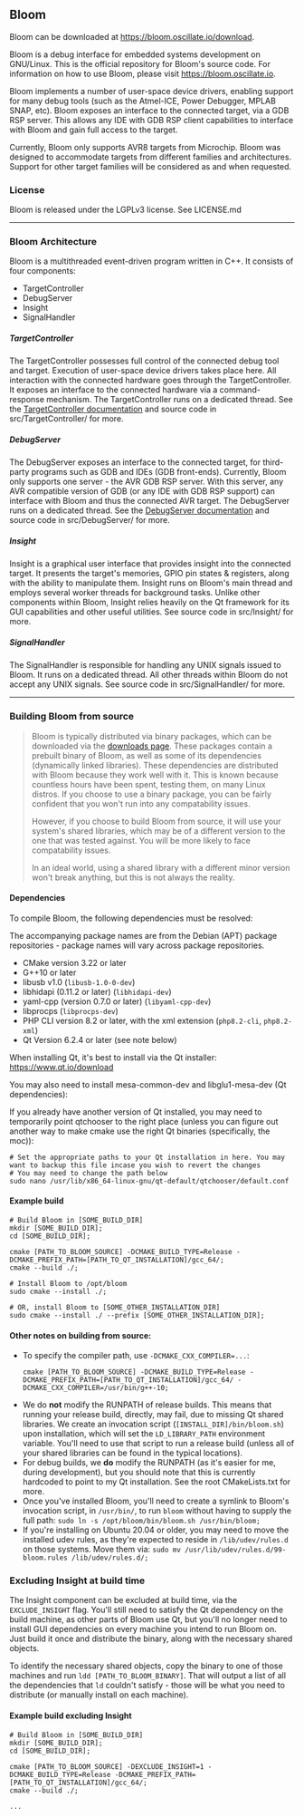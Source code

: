 ## Bloom

Bloom can be downloaded at https://bloom.oscillate.io/download.

Bloom is a debug interface for embedded systems development on GNU/Linux. This is the official repository for Bloom's
source code. For information on how to use Bloom, please visit https://bloom.oscillate.io.

Bloom implements a number of user-space device drivers, enabling support for many debug tools (such as the Atmel-ICE,
Power Debugger, MPLAB SNAP, etc). Bloom exposes an interface to the connected target, via a GDB RSP server. This allows
any IDE with GDB RSP client capabilities to interface with Bloom and gain full access to the target.

Currently, Bloom only supports AVR8 targets from Microchip. Bloom was designed to accommodate targets from different
families and architectures. Support for other target families will be considered as and when requested.

### License
Bloom is released under the LGPLv3 license. See LICENSE.md

---

### Bloom Architecture

Bloom is a multithreaded event-driven program written in C++. It consists of four components:

- TargetController
- DebugServer
- Insight
- SignalHandler

##### TargetController
The TargetController possesses full control of the connected debug tool and target. Execution of user-space
device drivers takes place here. All interaction with the connected hardware goes through the TargetController.
It exposes an interface to the connected hardware via a command-response mechanism. The TargetController runs on a
dedicated thread. See the [TargetController documentation](./src/TargetController/README.md) and source code in
src/TargetController/ for more.

##### DebugServer
The DebugServer exposes an interface to the connected target, for third-party programs such as GDB and IDEs (GDB
front-ends). Currently, Bloom only supports one server - the AVR GDB RSP server. With this server, any AVR compatible
version of GDB (or any IDE with GDB RSP support) can interface with Bloom and thus the connected AVR target. The
DebugServer runs on a dedicated thread. See the
[DebugServer documentation](./src/DebugServer/README.md) and source code in src/DebugServer/ for more.

##### Insight
Insight is a graphical user interface that provides insight into the connected target. It presents the target's
memories, GPIO pin states & registers, along with the ability to manipulate them. Insight runs on Bloom's main thread
and employs several worker threads for background tasks. Unlike other components within Bloom, Insight relies heavily
on the Qt framework for its GUI capabilities and other useful utilities. See source code in src/Insight/ for more.

##### SignalHandler
The SignalHandler is responsible for handling any UNIX signals issued to Bloom. It runs on a dedicated thread. All
other threads within Bloom do not accept any UNIX signals.
See source code in src/SignalHandler/ for more.

---

### Building Bloom from source

> Bloom is typically distributed via binary packages, which can be downloaded via the
> [downloads page](https://bloom.oscillate.io/download). These packages contain a prebuilt binary of Bloom, as well as
> some of its dependencies (dynamically linked libraries). These dependencies are distributed with Bloom because they
> work well with it. This is known because countless hours have been spent, testing them, on many Linux distros. If you
> choose to use a binary package, you can be fairly confident that you won't run into any compatability issues.
>
> However, if you choose to build Bloom from source, it will use your system's shared libraries, which may be of a
> different version to the one that was tested against. You will be more likely to face compatability issues.
>
> In an ideal world, using a shared library with a different minor version won't break anything, but this is not always
> the reality.

#### Dependencies

To compile Bloom, the following dependencies must be resolved:

The accompanying package names are from the Debian (APT) package repositories - package names will vary across package 
repositories.

- CMake version 3.22 or later
- G++10 or later
- libusb v1.0 (`libusb-1.0-0-dev`)
- libhidapi (0.11.2 or later) (`libhidapi-dev`)
- yaml-cpp (version 0.7.0 or later) (`libyaml-cpp-dev`)
- libprocps (`libprocps-dev`)
- PHP CLI version 8.2 or later, with the xml extension (`php8.2-cli`, `php8.2-xml`)
- Qt Version 6.2.4 or later (see note below)

When installing Qt, it's best to install via the Qt installer: https://www.qt.io/download

You may also need to install mesa-common-dev and libglu1-mesa-dev (Qt dependencies):

If you already have another version of Qt installed, you may need to temporarily point qtchooser to the right place
(unless you can figure out another way to make cmake use the right Qt binaries (specifically, the moc)):
```
# Set the appropriate paths to your Qt installation in here. You may want to backup this file incase you wish to revert the changes
# You may need to change the path below
sudo nano /usr/lib/x86_64-linux-gnu/qt-default/qtchooser/default.conf
```

#### Example build

```shell
# Build Bloom in [SOME_BUILD_DIR]
mkdir [SOME_BUILD_DIR];
cd [SOME_BUILD_DIR];

cmake [PATH_TO_BLOOM_SOURCE] -DCMAKE_BUILD_TYPE=Release -DCMAKE_PREFIX_PATH=[PATH_TO_QT_INSTALLATION]/gcc_64/;
cmake --build ./;

# Install Bloom to /opt/bloom
sudo cmake --install ./;

# OR, install Bloom to [SOME_OTHER_INSTALLATION_DIR]
sudo cmake --install ./ --prefix [SOME_OTHER_INSTALLATION_DIR];
```
#### Other notes on building from source:

- To specify the compiler path, use `-DCMAKE_CXX_COMPILER=...`:
  ```
  cmake [PATH_TO_BLOOM_SOURCE] -DCMAKE_BUILD_TYPE=Release -DCMAKE_PREFIX_PATH=[PATH_TO_QT_INSTALLATION]/gcc_64/ -DCMAKE_CXX_COMPILER=/usr/bin/g++-10;
  ```
- We do **not** modify the RUNPATH of release builds. This means that running your release build, directly, may fail,
  due to missing Qt shared libraries. We create an invocation script (`[INSTALL_DIR]/bin/bloom.sh`) upon installation,
  which will set the `LD_LIBRARY_PATH` environment variable. You'll need to use that script to run a release build
  (unless all of your shared libraries can be found in the typical locations).
- For debug builds, we **do** modify the RUNPATH (as it's easier for me, during development), but you should note that
  this is currently hardcoded to point to my Qt installation. See the root CMakeLists.txt for more.
- Once you've installed Bloom, you'll need to create a symlink to Bloom's invocation script, in `/usr/bin/`, to run
  `bloom` without having to supply the full path: `sudo ln -s /opt/bloom/bin/bloom.sh /usr/bin/bloom;`
- If you're installing on Ubuntu 20.04 or older, you may need to move the installed udev rules, as they're expected
  to reside in `/lib/udev/rules.d` on those systems. Move them via: `sudo mv /usr/lib/udev/rules.d/99-bloom.rules /lib/udev/rules.d/;`

### Excluding Insight at build time

The Insight component can be excluded at build time, via the `EXCLUDE_INSIGHT` flag.
You'll still need to satisfy the Qt dependency on the build machine, as other parts of Bloom use Qt, but you'll no
longer need to install GUI dependencies on every machine you intend to run Bloom on. Just build it once and distribute
the binary, along with the necessary shared objects.

To identify the necessary shared objects, copy the binary to one of those machines and run `ldd [PATH_TO_BLOOM_BINARY]`.
That will output a list of all the dependencies that `ld` couldn't satisfy - those will be what you need to distribute
(or manually install on each machine).

#### Example build excluding Insight

```shell
# Build Bloom in [SOME_BUILD_DIR]
mkdir [SOME_BUILD_DIR];
cd [SOME_BUILD_DIR];

cmake [PATH_TO_BLOOM_SOURCE] -DEXCLUDE_INSIGHT=1 -DCMAKE_BUILD_TYPE=Release -DCMAKE_PREFIX_PATH=[PATH_TO_QT_INSTALLATION]/gcc_64/;
cmake --build ./;

...
```
